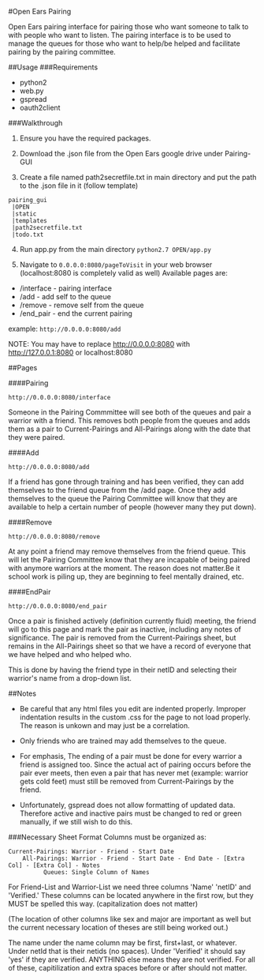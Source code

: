 #Open Ears Pairing

Open Ears pairing interface for pairing those who want someone to talk to with people who want to listen.
The pairing interface is to be used to manage the queues for those who want to help/be helped and facilitate pairing by the pairing committee.

##Usage
###Requirements
 * python2
 * web.py
 * gspread
 * oauth2client

###Walkthrough
1. Ensure you have the required packages.

2. Download the .json file from the Open Ears google drive under Pairing-GUI

3. Create a file named path2secretfile.txt in main directory and put the path to the .json file in it (follow template)

```
pairing_gui
 |OPEN
 |static
 |templates
 |path2secretfile.txt
 |todo.txt
```

4. Run app.py from the main directory
  `python2.7 OPEN/app.py`
  
5.  Navigate to ```0.0.0.0:8080/pageToVisit``` in your web browser
	(localhost:8080 is completely valid as well)
Available pages are:

  * /interface - pairing interface
  * /add       - add self to the queue
  * /remove    - remove self from the queue
  * /end_pair  - end the current pairing

  example: `http://0.0.0.0:8080/add`

  NOTE: You may have to replace http://0.0.0.0:8080 with http://127.0.0.1:8080
	    or localhost:8080

##Pages

####Pairing

`http://0.0.0.0:8080/interface`

Someone in the Pairing Commmittee will see both of the queues and pair 
a warrior with a friend. This removes both people from
the queues and adds them as a pair to Current-Pairings and All-Pairings
along with the date that they were paired. 

####Add

`http://0.0.0.0:8080/add`

If a friend has gone through training and
has been verified, they can add themselves to the friend
queue from the /add page. Once they add themselves to the queue the 
Pairing Committee will know that
they are available to help a certain number of people
(however many they put down). 

####Remove

`http://0.0.0.0:8080/remove`

At any point a friend may remove themselves from the friend queue. 
This will let the Pairing Committee know that they are  incapable of being
paired with anymore warriors at the moment. The reason does not matter.Be it school
work is piling up, they are beginning to feel mentally drained, etc.

####EndPair

`http://0.0.0.0:8080/end_pair`

Once a pair is finished actively (definition currently fluid) meeting, the
friend will go to this page and mark the pair as inactive, including
any notes of significance. The pair is removed from the Current-Pairings sheet, 
but remains in the All-Pairings sheet so that we have
a record of everyone that we have helped and who helped who.

This is done by having the friend type in their netID and selecting
their warrior's name from a drop-down list.



##Notes

* Be careful that any html files you edit are indented properly. Improper
indentation results in the custom .css for the page to not load properly.
The reason is unkown and may just be a correlation.

* Only friends who are trained may add themselves to the queue. 

* For emphasis, The ending of a pair must be done for every warrior a 
friend is assigned too. Since the actual act of pairing occurs 
before the pair ever meets,
then even a pair that has never met (example: warrior gets cold feet)
must still be removed from Current-Pairings by the friend.

* Unfortunately, gspread does not allow formatting of updated data.
Therefore active and inactive pairs must be changed to red or green
manually, if we still wish to do this.



###Necessary Sheet Format
Columns must be organized as:

	Current-Pairings: Warrior - Friend - Start Date
	    All-Pairings: Warrior - Friend - Start Date - End Date - [Extra Col] - [Extra Col] - Notes
			  Queues: Single Column of Names


For Friend-List and Warrior-List we need three columns 'Name' 'netID' and 
'Verified.' These columns can be located anywhere in the first row, 
but they MUST be spelled this way. (capitalization does not matter)

(The location of other columns like sex and major are important as well
but the current necessary location of theses are still being worked out.)

The name under the name column may be first, first+last, or whatever.
Under netId that is their netids (no spaces).
Under 'Verified' it should say 'yes' if they are verified. ANYTHING else
means they are not verified. For all of these, capitilization and extra
spaces before or after should not matter.
